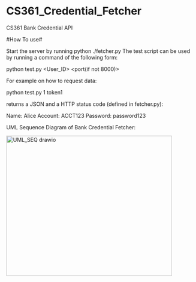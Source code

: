 # CS361_Credential_Fetcher
CS361 Bank Credential API

#How To use#

Start the server by running python ./fetcher.py
The test script can be used by running a command of the following form:

python test.py <User_ID> <Token> <host> <port(if not 8000)>

For example on how to request data: 

python test.py 1 token1

returns a JSON and a HTTP status code (defined in fetcher.py): 

Name:     Alice
Account:  ACCT123
Password: password123

UML Sequence Diagram of Bank Credential Fetcher:

<img width="442" height="373" alt="UML_SEQ drawio" src="https://github.com/user-attachments/assets/6c912abb-3525-497a-bf92-a2cbaba0e322" />
